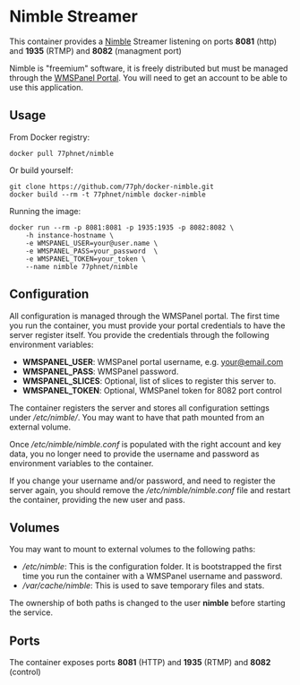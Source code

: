 Nimble Streamer
=======================

This container provides a [Nimble](https://wmspanel.com/nimble) Streamer listening on ports **8081** (http) and **1935** (RTMP) and **8082** (managment port)

Nimble is "freemium" software, it is freely distributed but must be managed through the [WMSPanel Portal](https://wmspanel.com/). You will need to get an account to be able to use this application.

Usage
-----

From Docker registry:

```
docker pull 77phnet/nimble
```

Or build yourself:

```
git clone https://github.com/77ph/docker-nimble.git
docker build --rm -t 77phnet/nimble docker-nimble
```

Running the image:

```
docker run --rm -p 8081:8081 -p 1935:1935 -p 8082:8082 \
    -h instance-hostname \
    -e WMSPANEL_USER=your@user.name \
    -e WMSPANEL_PASS=your_password  \
    -e WMSPANEL_TOKEN=your_token \
    --name nimble 77phnet/nimble
```

Configuration
-------------

All configuration is managed through the WMSPanel portal. The first time you run the container, you must provide your portal credentials to have the server register itself. You provide the credentials through the following environment variables:

  - **WMSPANEL_USER**: WMSPanel portal username, e.g. your@email.com
  - **WMSPANEL_PASS**: WMSPanel password.
  - **WMSPANEL_SLICES**: Optional, list of slices to register this server to.
  - **WMSPANEL_TOKEN**: Optional, WMSPanel token for 8082 port control 

The container registers the server and stores all configuration settings under */etc/nimble/*. You may want to have that path mounted from an external volume.

Once */etc/nimble/nimble.conf* is populated with the right account and key data, you no longer need to provide the username and password as environment variables to the container.

If you change your username and/or password, and need to register the server again, you should remove the */etc/nimble/nimble.conf* file and restart the container, providing the new user and pass.

Volumes
-------

You may want to mount to external volumes to the following paths:

  - */etc/nimble*: This is the configuration folder. It is bootstrapped the first time you run the container with a WMSPanel username and password.
  - */var/cache/nimble*: This is used to save temporary files and stats.

The ownership of both paths is changed to the user **nimble** before starting the service.

Ports
-----

The container exposes ports **8081** (HTTP) and **1935** (RTMP) and **8082** (control)
